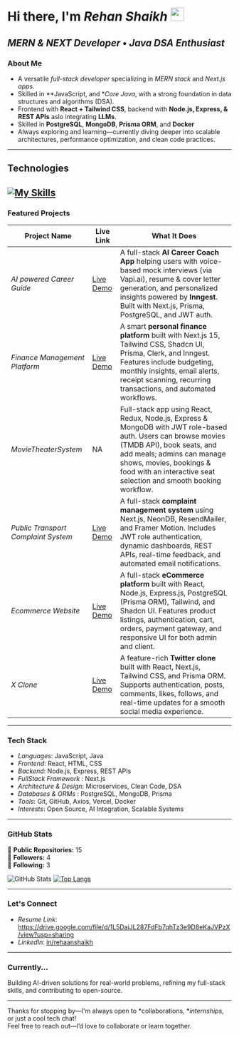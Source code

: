 <!--
  Hi there 👋 I’m Rehan Shaikh
-->

#  Hi there, I'm *Rehan Shaikh* <img src="https://media.giphy.com/media/hvRJCLFzcasrR4ia7z/giphy.gif" width="30">

*MERN & NEXT Developer* • *Java DSA Enthusiast*  
---

###  About Me

-  A versatile *full-stack developer* specializing in *MERN stack* and *Next.js apps*.
-  Skilled in **JavaScript, and **Core Java*, with a strong foundation in data structures and algorithms (DSA).
-  Frontend with **React + Tailwind CSS**, backend with **Node.js, Express, & REST APIs** aslo integrating **LLMs**.
-  Skilled in **PostgreSQL**, **MongoDB**, **Prisma ORM**, and **Docker**
-  Always exploring and learning—currently diving deeper into scalable architectures, performance optimization, and clean code practices.

---
## Technologies

[![My Skills](https://skillicons.dev/icons?i=html,css,js,react,nextjs,express,nodejs,postgres,mongodb,prisma,github,git,docker,java&perline=8)](https://skillicons.dev)
---

###  Featured Projects

| Project Name | Live Link | What It Does |
|--------------|-----------|--------------|
| *AI powered Career Guide* | [Live Demo](https://ai-career-coach-af6pj4ovy-rehaan-shaikhs-projects.vercel.app/) | A full-stack **AI Career Coach App** helping users with voice-based mock interviews (via Vapi.ai), resume & cover letter generation, and personalized insights powered by **Inngest**. Built with Next.js, Prisma, PostgreSQL, and JWT auth. |
| *Finance Management Platform* | [Live Demo](https://finance-management-ai-integrated-ap-xi.vercel.app/) | A smart **personal finance platform** built with Next.js 15, Tailwind CSS, Shadcn UI, Prisma, Clerk, and Inngest. Features include budgeting, monthly insights, email alerts, receipt scanning, recurring transactions, and automated workflows. |
| *MovieTheaterSystem* | NA | Full-stack app using React, Redux, Node.js, Express & MongoDB with JWT role-based auth. Users can browse movies (TMDB API), book seats, and add meals; admins can manage shows, movies, bookings & food with an interactive seat selection and smooth booking workflow. |
| *Public Transport Complaint System* | [Live Demo](https://public-transport-complaint-system-f.vercel.app/) | A full-stack **complaint management system** using Next.js, NeonDB, ResendMailer, and Framer Motion. Includes JWT role authentication, dynamic dashboards, REST APIs, real-time feedback, and automated email notifications. |
| *Ecommerce Website* | [Live Demo](https://e-commerce-topaz-psi.vercel.app/) | A full-stack **eCommerce platform** built with React, Node.js, Express.js, PostgreSQL (Prisma ORM), Tailwind, and Shadcn UI. Features product listings, authentication, cart, orders, payment gateway, and responsive UI for both admin and client. |
| *X Clone* | [Live Demo](https://x-twitter-clone-xflv.vercel.app/) | A feature-rich **Twitter clone** built with React, Next.js, Tailwind CSS, and Prisma ORM. Supports authentication, posts, comments, likes, follows, and real-time updates for a smooth social media experience. |


---

###  Tech Stack

- *Languages*: JavaScript, Java  
- *Frontend*: React, HTML, CSS
- *Backend*: Node.js, Express, REST APIs
- *FullStack Framework* : Next.js
- *Architecture & Design*: Microservices, Clean Code, DSA
- *Databases & ORMs*  : PostgreSQL, MongoDB, Prisma
- *Tools*: Git, GitHub, Axios, Vercel, Docker  
- *Interests*: Open Source, AI Integration, Scalable Systems

---


###  GitHub Stats

🌟 **Public Repositories:** 15  
👥 **Followers:** 4  
🔗 **Following:** 3  

![GitHub Stats](https://github-readme-stats.vercel.app/api?username=Rehaan-shaikh&show_icons=true&theme=radical)
[![Top Langs](https://github-readme-stats.vercel.app/api/top-langs/?username=rehaan-shaikh&layout=compact&theme=dark)](https://github.com/anuraghazra/github-readme-stats)

---

###  Let's Connect
-  *Resume Link*: https://drive.google.com/file/d/1L5DaiJL287FdFb7qhTz3e9D8eKaJVPzX/view?usp=sharing 
-  *LinkedIn*: [in/rehaanshaikh](https://www.linkedin.com/in/rehan-shaikh-02092224b/)  

---

###  Currently...

Building AI-driven solutions for real-world problems, refining my full-stack skills, and contributing to open-source.

---

Thanks for stopping by—I'm always open to *collaborations, **internships*, or just a cool tech chat!  
Feel free to reach out—I’d love to collaborate or learn together.
